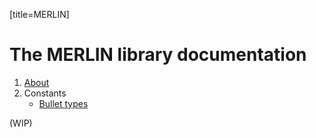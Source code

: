 [title=MERLIN]
# The MERLIN library documentation
1. [About](#s=merlin/doc/about)  
2. Constants
    - [Bullet types](#s=merlin/doc/globals/etama)
  
(WIP)